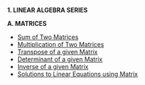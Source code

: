 
**1. LINEAR ALGEBRA SERIES**

**A. MATRICES**

- [Sum of Two Matrices](assignments/sum-of-two-matrix.md)
- [Multiplication of Two Matrices](assignments/multiplication-of-two-matrices.md)
- [Transpose of a given Matrix](assignments/transpose-of-a-given-matrix.md)
- [Determinant of a given Matrix](assignments/determinant-of-a-given-matrix.md)
- [Inverse of a given Matrix](assignments/inverse-of-a-given-matrix.md)
- [Solutions to Linear Equations using Matrix](assignments/solutions-to-linear-equations.md)

